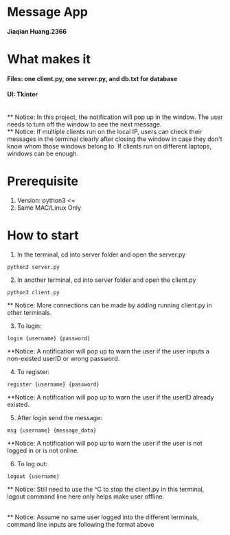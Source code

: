 
# Message App
#### Jiaqian Huang.2366

# What makes it
#### Files: one client.py, one server.py, and db.txt for database
#### UI: Tkinter 

<br />** Notice: In this project, the notification will pop up in the window. The user needs to turn off the window to see the next message. 
<br />** Notice: If multiple clients run on the local IP, users can check their messages in the terminal clearly after closing the window in case they don't know whom those windows belong to. If clients run on different laptops, windows can be enough.

# Prerequisite
1. Version: python3 <=
2. Same MAC/Linux Only

# How to start
1. ln the terminal, cd into server folder and open the server.py
```
python3 server.py
```

2. ln another terminal, cd into server folder and open the client.py
```
python3 client.py
```
** Notice: More connections can be made by adding running client.py in other terminals.

3. To login:
```
login {username} {password}
```
**Notice: A notification will pop up to warn the user if the user inputs a non-existed userID or wrong password.

4. To register:
```
register {username} {password}
```
**Notice: A notification will pop up to warn the user if the userID already existed.

5. After login send the message:
```
msg {username} {message_data}
```
**Notice: A notification will pop up to warn the user if the user is not logged in or is not online.

6. To log out:
```
logout {username}
```
** Notice: Still need to use the ^C to stop the client.py in this terminal, logout command line here only helps make user offline.

<br />** Notice: Assume no same user logged into the different terminals, command line inputs are following the format above



